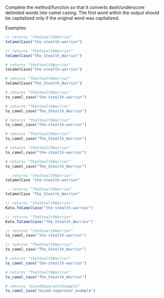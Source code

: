Complete the method/function so that it converts dash/underscore delimited words into camel casing. The first word within the output should be capitalized only if the original word was capitalized. 

Examples:

```javascript
// returns "theStealthWarrior"
toCamelCase("the-stealth-warrior") 

// returns "TheStealthWarrior"
toCamelCase("The_Stealth_Warrior") 
```

```coffeescript
# returns "theStealthWarrior"
toCamelCase("the-stealth-warrior") 

# returns "TheStealthWarrior"
toCamelCase("The_Stealth_Warrior") 
```
```ruby
# returns "theStealthWarrior"
to_camel_case("the-stealth-warrior") 

# returns "TheStealthWarrior"
to_camel_case("The_Stealth_Warrior") 
```
```python
# returns "theStealthWarrior"
to_camel_case("the-stealth-warrior") 

# returns "TheStealthWarrior"
to_camel_case("The_Stealth_Warrior") 
```
```elixir
# returns "theStealthWarrior"
to_camel_case("the-stealth-warrior") 

# returns "TheStealthWarrior"
to_camel_case("The_Stealth_Warrior") 
```
```haskell
-- returns "theStealthWarrior"
toCamelCase "the-stealth-warrior"

-- returns "TheStealthWarrior"
toCamelCase "The_Stealth_Warrior"
```
```csharp
// returns "theStealthWarrior"
Kata.ToCamelCase("the-stealth-warrior") 

// returns "TheStealthWarrior"
Kata.ToCamelCase("The_Stealth_Warrior") 
```
```cpp
// returns "theStealthWarrior"
to_camel_case("the-stealth-warrior") 

// returns "TheStealthWarrior"
to_camel_case("The_Stealth_Warrior") 
```
```r
# returns "theStealthWarrior"
to_camel_case("the-stealth-warrior")

# returns "TheStealthWarrior"
to_camel_case("The_Stealth_Warrior")

# returns "mixedSeparatorExample"
to_camel_case("mixed-separator_example")
```

